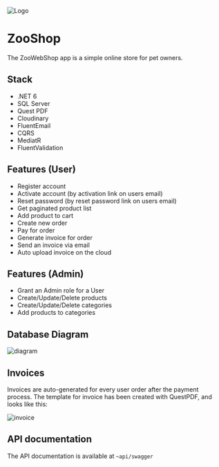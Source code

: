 
![Logo](https://i.ibb.co/0QPbzk0/73db85dead404783ba67d2c116fc907e.png)


# ZooShop

The ZooWebShop app is a simple online store for pet owners.


## Stack
- .NET 6
- SQL Server
- Quest PDF
- Cloudinary
- FluentEmail
- CQRS
- MediatR
- FluentValidation

## Features (User)
- Register account
- Activate account (by activation link on users email)
- Reset password (by reset password link on users email)
- Get paginated product list
- Add product to cart 
- Create new order
- Pay for order 
- Generate invoice for order
- Send an invoice via email
- Auto upload invoice on the cloud

## Features (Admin)
- Grant an Admin role for a User
- Create/Update/Delete products
- Create/Update/Delete categories
- Add products to categories

## Database Diagram
![diagram](https://i.ibb.co/MnzMQxP/dbdiagram.png)

## Invoices
Invoices are auto-generated for every user order after the payment process. The template
for invoice has been created with QuestPDF, and looks like this:

![invoice](https://i.ibb.co/TKC2mXN/invocie.png)
## API documentation

The API documentation is available at `~api/swagger`

